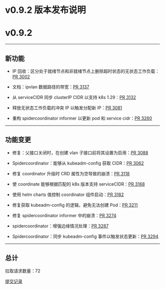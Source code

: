 # v0.9.2 版本发布说明


# v0.9.2

***

## 新功能

* IP 回收：区分处于就绪节点和非就绪节点上删除超时状态的无状态工作负载：[PR 3002](https://github.com/spidernet-io/spiderpool/pull/3002)

* 文档：ipvlan 数据路径的带宽：[PR 3137](https://github.com/spidernet-io/spiderpool/pull/3137)

* 从 serviceCIDR 同步 clusterIP CIDR 以支持 k8s 1.29：[PR 3132](https://github.com/spidernet-io/spiderpool/pull/3132)

* 释放无状态工作负载的冲突 IP 以触发分配新 IP：[PR 3081](https://github.com/spidernet-io/spiderpool/pull/3081)

* 重构 spidercoordinator informer 以更新 pod 和 service cidr：[PR 3260](https://github.com/spidernet-io/spiderpool/pull/3260)



***

## 功能变更

* 修复：父接口关闭时，在创建 vlan 子接口前将其设置为启用：[PR 3088](https://github.com/spidernet-io/spiderpool/pull/3088)

* Spidercoordinator：能够从 kubeadm-config 获取 CIDR：[PR 3062](https://github.com/spidernet-io/spiderpool/pull/3062)

* 修复 coordinator 升级时 CRD 属性为空导致的崩溃：[PR 3118](https://github.com/spidernet-io/spiderpool/pull/3118)

* 使 coordinate 能够根据匹配的 k8s 版本支持 serviceCIDR：[PR 3168](https://github.com/spidernet-io/spiderpool/pull/3168)

* 使用 helm charts 值控制 coordinator 组件启动：[PR 3182](https://github.com/spidernet-io/spiderpool/pull/3182)

* 修复获取 kubeadm-config 的逻辑，避免无法创建 Pod：[PR 3211](https://github.com/spidernet-io/spiderpool/pull/3211)

* 修复 spidercoordinator informer 中的崩溃：[PR 3274](https://github.com/spidernet-io/spiderpool/pull/3274)

* spidercoordinator：增强边缘情况处理：[PR 3287](https://github.com/spidernet-io/spiderpool/pull/3287)

* Spidercoordinator：同步 kubeadm-config 事件以触发状态更新：[PR 3294](https://github.com/spidernet-io/spiderpool/pull/3294)



***

## 总计

拉取请求数量：72

[提交记录](https://github.com/spidernet-io/spiderpool/compare/v0.9.1...v0.9.2)
